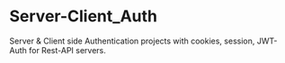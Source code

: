 # Server-Client_Auth
Server &amp; Client side Authentication projects with cookies, session, JWT-Auth for Rest-API servers. 
